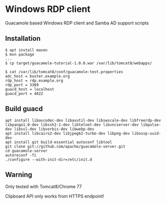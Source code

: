 # Windows RDP client

Guacamole based Windows RDP client and Samba AD support scripts

## Installation
```
$ apt install maven
$ mvn package
...
$ cp target/guacamole-tutorial-1.0.0.war /var/lib/tomcat8/webapps/

$ cat /var/lib/tomcat8/conf/guacamole-test.properties
adc_host = buster.example.org
rdp_host = rdp.example.org
rdp_port = 3389
guacd_host = localhost
guacd_port = 4822
```
## Build guacd
```
apt install libavcodec-dev libavutil-dev libswscale-dev libfreerdp-dev libpango1.0-dev libssh2-1-dev libtelnet-dev libvncserver-dev libpulse-dev libssl-dev libvorbis-dev libwebp-dev
apt install libcairo2-dev libjpeg62-turbo-dev libpng-dev libossp-uuid-dev
apt install git build-essential autoconf libtool
git clone git://github.com/apache/guacamole-server.git
cd guacamole-server
autoreconf -fi
./configure --with-init-dir=/etc/init.d
```

## Warning
Only tested with Tomcat8/Chrome 77

Clipboard API only works from HTTPS endpoint!
